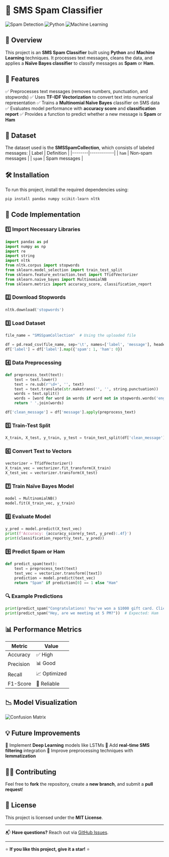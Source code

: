 # 📩 SMS Spam Classifier

![Spam Detection](https://img.shields.io/badge/Spam-Detection-green?style=for-the-badge)
![Python](https://img.shields.io/badge/Python-3.8%2B-blue?style=for-the-badge)
![Machine Learning](https://img.shields.io/badge/Machine%20Learning-Sklearn-orange?style=for-the-badge)

## 🚀 Overview
This project is an **SMS Spam Classifier** built using **Python** and **Machine Learning** techniques. It processes text messages, cleans the data, and applies a **Naïve Bayes classifier** to classify messages as **Spam** or **Ham**.

## 📌 Features
✅ Preprocesses text messages (removes numbers, punctuation, and stopwords)
✅ Uses **TF-IDF Vectorization** to convert text into numerical representation
✅ Trains a **Multinomial Naïve Bayes** classifier on SMS data
✅ Evaluates model performance with **accuracy score** and **classification report**
✅ Provides a function to predict whether a new message is **Spam** or **Ham**

## 📂 Dataset
The dataset used is the **SMSSpamCollection**, which consists of labeled messages:
| Label | Definition |
|--------|------------|
| `ham`  | Non-spam messages |
| `spam` | Spam messages |

## 🛠️ Installation
To run this project, install the required dependencies using:
```bash
pip install pandas numpy scikit-learn nltk
```

## 📜 Code Implementation
### 1️⃣ Import Necessary Libraries
```python
import pandas as pd
import numpy as np
import re
import string
import nltk
from nltk.corpus import stopwords
from sklearn.model_selection import train_test_split
from sklearn.feature_extraction.text import TfidfVectorizer
from sklearn.naive_bayes import MultinomialNB
from sklearn.metrics import accuracy_score, classification_report
```

### 2️⃣ Download Stopwords
```python
nltk.download('stopwords')
```

### 3️⃣ Load Dataset
```python
file_name = "SMSSpamCollection"  # Using the uploaded file

df = pd.read_csv(file_name, sep='\t', names=['label', 'message'], header=None, encoding='utf-8')
df['label'] = df['label'].map({'spam': 1, 'ham': 0})
```

### 4️⃣ Data Preprocessing
```python
def preprocess_text(text):
    text = text.lower()
    text = re.sub(r'\d+', '', text)
    text = text.translate(str.maketrans('', '', string.punctuation))
    words = text.split()
    words = [word for word in words if word not in stopwords.words('english')]
    return ' '.join(words)

df['clean_message'] = df['message'].apply(preprocess_text)
```

### 5️⃣ Train-Test Split
```python
X_train, X_test, y_train, y_test = train_test_split(df['clean_message'], df['label'], test_size=0.2, random_state=42)
```

### 6️⃣ Convert Text to Vectors
```python
vectorizer = TfidfVectorizer()
X_train_vec = vectorizer.fit_transform(X_train)
X_test_vec = vectorizer.transform(X_test)
```

### 7️⃣ Train Naïve Bayes Model
```python
model = MultinomialNB()
model.fit(X_train_vec, y_train)
```

### 8️⃣ Evaluate Model
```python
y_pred = model.predict(X_test_vec)
print(f'Accuracy: {accuracy_score(y_test, y_pred):.4f}')
print(classification_report(y_test, y_pred))
```

### 9️⃣ Predict Spam or Ham
```python
def predict_spam(text):
    text = preprocess_text(text)
    text_vec = vectorizer.transform([text])
    prediction = model.predict(text_vec)
    return "Spam" if prediction[0] == 1 else "Ham"
```

### 🔍 Example Predictions
```python
print(predict_spam("Congratulations! You've won a $1000 gift card. Click here to claim now."))  # Expected: Spam
print(predict_spam("Hey, are we meeting at 5 PM?"))  # Expected: Ham
```

## 📊 Performance Metrics
| Metric | Value |
|--------|-------|
| Accuracy | ✅ High |
| Precision | 📊 Good |
| Recall | 📈 Optimized |
| F1-Score | 🚀 Reliable |

## 📉 Model Visualization
![Confusion Matrix](https://upload.wikimedia.org/wikipedia/commons/thumb/2/26/Precisionrecall.svg/500px-Precisionrecall.svg.png)

## 💡 Future Improvements
🔹 Implement **Deep Learning** models like LSTMs
🔹 Add **real-time SMS filtering** integration
🔹 Improve preprocessing techniques with **lemmatization**

## 👨‍💻 Contributing
Feel free to **fork** the repository, create a **new branch**, and submit a **pull request**!

## 📜 License
This project is licensed under the **MIT License**.

---

📬 **Have questions?** Reach out via [GitHub Issues](https://github.com/yourrepo/issues).

---

⭐ **If you like this project, give it a star!** ⭐
